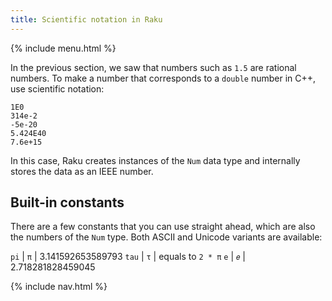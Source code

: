 ```yaml
---
title: Scientific notation in Raku
---
```


{% include menu.html %}

In the previous section, we saw that numbers such as `1.5` are rational numbers. To make a number that corresponds to a `double` number in C++, use scientific notation:

    1E0
    314e-2
    -5e-20
    5.424E40
    7.6e+15

In this case, Raku creates instances of the `Num` data type and internally stores the data as an IEEE number.

## Built-in constants

There are a few constants that you can use straight ahead, which are also the numbers of the `Num` type. Both ASCII and Unicode variants are available:

`pi` | `π` | 3.141592653589793
`tau` | `τ` | equals to `2 * π`
`e` | `𝑒` | 2.718281828459045

{% include nav.html %}
